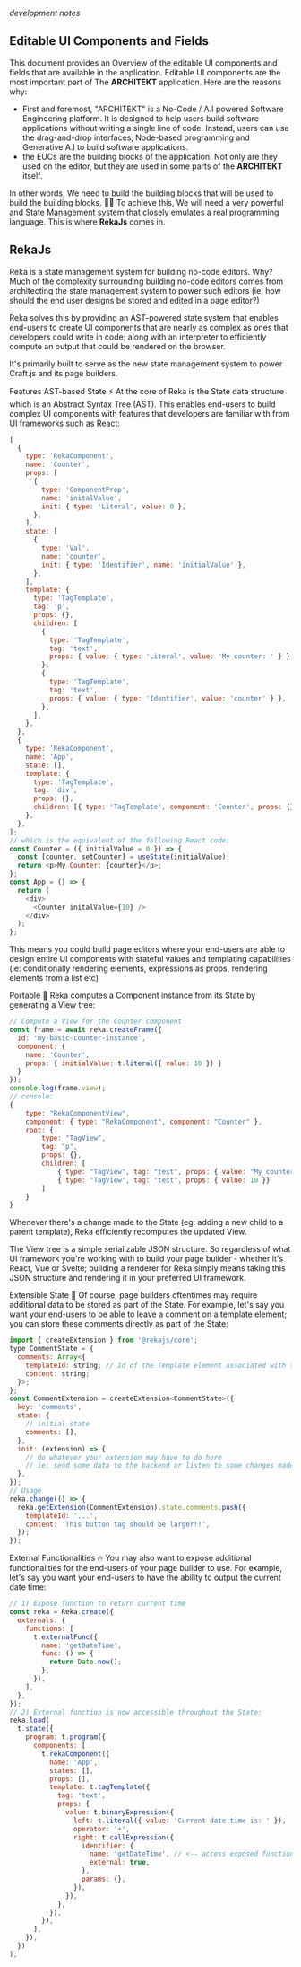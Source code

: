 *development notes*
## Editable UI Components and Fields
This document provides an Overview of the editable UI components and fields that are available in the application. 
Editable UI components are the most important part of The **ARCHITEKT** application. Here are the reasons why:
- First and foremost, "ARCHITEKT" is a No-Code / A.I powered Software Engineering platform. It is designed to help users build software applications without writing a single line of code. Instead, users can use the drag-and-drop interfaces, Node-based programming and Generative A.I to build software applications.
- the EUCs are the building blocks of the application. Not only are they used on the editor, but they are used in some parts of the **ARCHITEKT** itself.

In other words, We need to build the building blocks that will be used to build the building blocks. 😮‍💨
To achieve this, We will need a very powerful and State Management system that closely emulates a real programming language. This is where **RekaJs** comes in. 

## RekaJs
Reka is a state management system for building no-code editors.
Why?
Much of the complexity surrounding building no-code editors comes from architecting the state management system to power such editors (ie: how should the end user designs be stored and edited in a page editor?)

Reka solves this by providing an AST-powered state system that enables end-users to create UI components that are nearly as complex as ones that developers could write in code; along with an interpreter to efficiently compute an output that could be rendered on the browser.

It's primarily built to serve as the new state management system to power Craft.js and its page builders.

Features
AST-based State ⚡
At the core of Reka is the State data structure which is an Abstract Syntax Tree (AST). This enables end-users to build complex UI components with features that developers are familiar with from UI frameworks such as React:
```javascript
[
  {
    type: 'RekaComponent',
    name: 'Counter',
    props: [
      {
        type: 'ComponentProp',
        name: 'initalValue',
        init: { type: 'Literal', value: 0 },
      },
    ],
    state: [
      {
        type: 'Val',
        name: 'counter',
        init: { type: 'Identifier', name: 'initialValue' },
      },
    ],
    template: {
      type: 'TagTemplate',
      tag: 'p',
      props: {},
      children: [
        {
          type: 'TagTemplate',
          tag: 'text',
          props: { value: { type: 'Literal', value: 'My counter: ' } },
        },
        {
          type: 'TagTemplate',
          tag: 'text',
          props: { value: { type: 'Identifier', value: 'counter' } },
        },
      ],
    },
  },
  {
    type: 'RekaComponent',
    name: 'App',
    state: [],
    template: {
      type: 'TagTemplate',
      tag: 'div',
      props: {},
      children: [{ type: 'TagTemplate', component: 'Counter', props: {} }],
    },
  },
];
// which is the equivalent of the following React code:
const Counter = ({ initialValue = 0 }) => {
  const [counter, setCounter] = useState(initialValue);
  return <p>My Counter: {counter}</p>;
};
const App = () => {
  return (
    <div>
      <Counter initalValue={10} />
    </div>
  );
};
```

This means you could build page editors where your end-users are able to design entire UI components with stateful values and templating capabilities (ie: conditionally rendering elements, expressions as props, rendering elements from a list etc)

Portable 🚗
Reka computes a Component instance from its State by generating a View tree:

```javascript
// Compute a View for the Counter component
const frame = await reka.createFrame({
  id: 'my-basic-counter-instance',
  component: {
    name: 'Counter',
    props: { initialValue: t.literal({ value: 10 }) }
  }
});
console.log(frame.view);
// console:
{
    type: "RekaComponentView",
    component: { type: "RekaComponent", component: "Counter" },
    root: {
        type: "TagView",
        tag: "p",
        props: {},
        children: [
            { type: "TagView", tag: "text", props: { value: "My counter: " }},
            { type: "TagView", tag: "text", props: { value: 10 }}
        ]
    }
}
```

Whenever there's a change made to the State (eg: adding a new child to a parent template), Reka efficiently recomputes the updated View.

The View tree is a simple serializable JSON structure. So regardless of what UI framework you're working with to build your page builder - whether it's React, Vue or Svelte; building a renderer for Reka simply means taking this JSON structure and rendering it in your preferred UI framework.

Extensible State 🔨
Of course, page builders oftentimes may require additional data to be stored as part of the State. For example, let's say you want your end-users to be able to leave a comment on a template element; you can store these comments directly as part of the State:

```javascript
import { createExtension } from '@rekajs/core';
type CommentState = {
  comments: Array<{
    templateId: string; // Id of the Template element associated with the comment
    content: string;
  }>;
};
const CommentExtension = createExtension<CommentState>({
  key: 'comments',
  state: {
    // initial state
    comments: [],
  },
  init: (extension) => {
    // do whatever your extension may have to do here
    // ie: send some data to the backend or listen to some changes made in State
  },
});
// Usage
reka.change(() => {
  reka.getExtension(CommentExtension).state.comments.push({
    templateId: '...',
    content: 'This button tag should be larger!!',
  });
});
```

External Functionalities 🔥
You may also want to expose additional functionalities for the end-users of your page builder to use. For example, let's say you want your end-users to have the ability to output the current date time:

```javascript
// 1) Expose function to return current time
const reka = Reka.create({
  externals: {
    functions: [
      t.externalFunc({
        name: 'getDateTime',
        func: () => {
          return Date.now();
        },
      }),
    ],
  },
});
// 2) External function is now accessible throughout the State:
reka.load(
  t.state({
    program: t.program({
      components: [
        t.rekaComponent({
          name: 'App',
          states: [],
          props: [],
          template: t.tagTemplate({
            tag: 'text',
            props: {
              value: t.binaryExpression({
                left: t.literal({ value: 'Current date time is: ' }),
                operator: '+',
                right: t.callExpression({
                  identifier: {
                    name: 'getDateTime', // <-- access exposed function to return current time
                    external: true,
                  },
                  params: {},
                }),
              }),
            },
          }),
        }),
      ],
    }),
  })
);
```